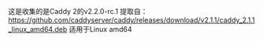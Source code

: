这是收集的是Caddy 2的v2.2.0-rc.1
提取自：https://github.com/caddyserver/caddy/releases/download/v2.1.1/caddy_2.1.1_linux_amd64.deb
适用于Linux amd64
